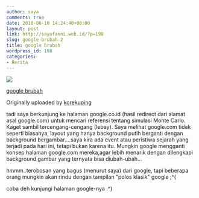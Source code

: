 ```yaml
---
author: saya
comments: true
date: 2010-06-10 14:24:40+00:00
layout: post
link: http://sayafanni.web.id/?p=198
slug: google-brubah-2
title: google brubah
wordpress_id: 198
categories:
- Berita
---
```



[![](http://farm5.static.flickr.com/4037/4687625089_28cdec2b90_m.jpg)](http://www.flickr.com/photos/49546882@N06/4687625089/)
  


[google brubah](http://www.flickr.com/photos/49546882@N06/4687625089/)
  

Originally uploaded by [korekuping](http://www.flickr.com/people/49546882@N06/)




tadi saya berkunjung ke halaman google.co.id (hasil redirect dari alamat asal google.com) untuk mencari referensi tentang simulasi Monte Carlo. Kaget sambil tercengang-cengang (lebay). Saya melihat google.com tidak seperti biasanya, layout yang hanya background putih berganti dengan background bergambar....saya kira ada event atau peristiwa sejarah yang terjadi pada hari ini, tetapi bukan karena itu. Mungkin google mengganti konsep halaman google.com mereka,agar lebih menarik dengan dilengkapi background gambar yang ternyata bisa diubah-ubah...  

  

  

hmmm..terobosan yang bagus (menurut saya) dari google, tapi beberapa orang mungkin akan rindu dengan tampilan "polos klasik" google ;^(  

  

coba deh kunjungi halaman google-nya :^)
  

